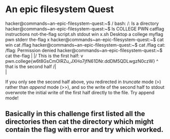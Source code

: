 # An epic filesystem Quest
hacker@commands~an-epic-filesystem-quest:~$ /
bash: /: Is a directory
hacker@commands~an-epic-filesystem-quest:~$ ls
COLLEGE  PWN  catflag  instructions  not-the-flag  script.sh  stdout    win  x.sh
Desktop  a    college  myflag        pwn           stderr     the-flag  x
hacker@commands~an-epic-filesystem-quest:~$ cat win
cat /flag
hacker@commands~an-epic-filesystem-quest:~$ cat /flag
cat: /flag: Permission denied
hacker@commands~an-epic-filesystem-quest:~$ cat the-flag
 | 
\|/ This is the first half:
 v 
pwn.college{w6t8GsCmOlRZu_JXHo7jfN61DNr.ddDM5QDLwgzN0czW}
                              ^
     that is the second half /|\
                              |

If you only see the second half above, you redirected in *truncate* mode (>) 
rather than *append* mode (>>), and so the write of the second half to stdout 
overwrote the initial write of the first half directly to the file. Try append 
mode!
## Basically in this challenge first listed all the directories then cat the directory which might contain the flag with error and try which worked.
